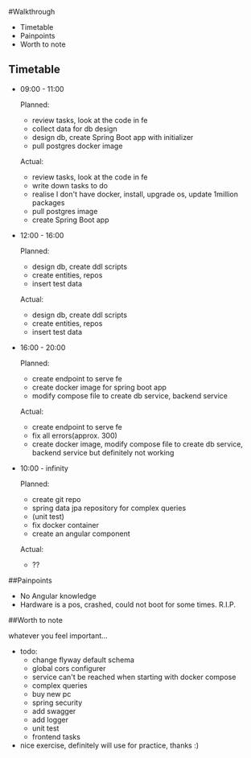 #Walkthrough
* Timetable
* Painpoints
* Worth to note

## Timetable

* 09:00 - 11:00

  Planned:
  - review tasks, look at the code in fe
  - collect data for db design
  - design db, create Spring Boot app with initializer
  - pull postgres docker image
  
  Actual:
  - review tasks, look at the code in fe
  - write down tasks to do
  - realise I don't have docker, install, upgrade os, update 1million packages
  - pull postgres image
  - create Spring Boot app
  
* 12:00 - 16:00

  Planned:
  - design db, create ddl scripts
  - create entities, repos
  - insert test data
  
  Actual:
  - design db, create ddl scripts
  - create entities, repos
  - insert test data
  
* 16:00 - 20:00

  Planned:
  - create endpoint to serve fe
  - create docker image for spring boot app
  - modify compose file to create db service, backend service
  
  Actual:
  - create endpoint to serve fe
  - fix all errors(approx. 300)
  - create docker image, modify compose file to create db service, backend service but definitely not working


* 10:00 - infinity
  
  Planned:
  - create git repo
  - spring data jpa repository for complex queries
  - (unit test)
  - fix docker container 
  - create an angular component
  
  Actual:
  - ??


##Painpoints

- No Angular knowledge
- Hardware is a pos, crashed, could not boot for some times. R.I.P.

##Worth to note

whatever you feel important...

- todo:
  - change flyway default schema
  - global cors configurer
  - service can't be reached when starting with docker compose
  - complex queries
  - buy new pc
  - spring security
  - add swagger
  - add logger
  - unit test
  - frontend tasks
- nice exercise, definitely will use for practice, thanks :)
